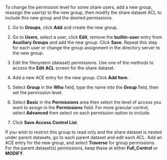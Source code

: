 &NewLine;

To change the permission level for some share users, add a new group, reassign the user(s) to the new group, then modify the share dataset ACL to include this new group and the desired permissions.

1. Go to **Groups**, click **Add** and create the new group.

2. Go to **Users**, select a user, click **Edit**, remove the **builtin-user** entry from **Auxiliary Groups** and add the new group.
   Click **Save**. Repeat this step for each user or change the group assignment in the directory server to the new group.

3. Edit the filesystem (dataset) permissions. Use one of the methods to access the **Edit ACL** screen for the share dataset.

4. Add a new ACE entry for the new group. Click **Add Item**.

5. Select **Group** in the **Who** field, type the name into the **Group** field, then set the permission level.

6. Select **Basic** in the **Permissions** area then select the level of access you want to assign in the **Permissions** field.
   For more granular control, select **Advanced** then select on each permission option to include.

7. Click **Save Access Control List**.

If you wish to restrict this group to read only and the share dataset is nested under parent datasets, go to each parent dataset and edit each ACL. 
Add an ACE entry for the new group, and select **Traverse** for group permissions. For the parent dataset(s) permissions, keep these at either **Full_Control** or **MODIFY**. 
